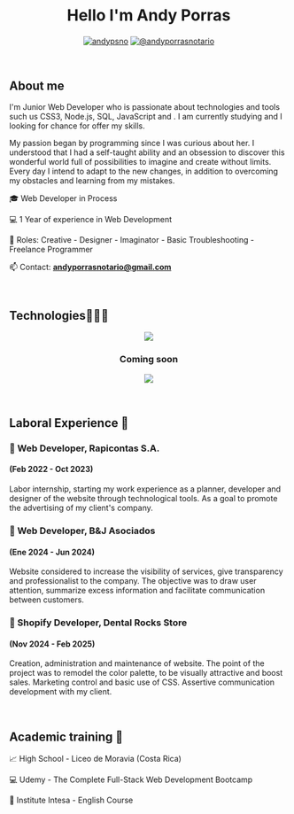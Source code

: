 <h1 align="center">Hello I'm Andy Porras </h1> 

<p align="center">
<a href="https://linkedin.com/in/andy-porras-notario-82ba252a6" target="blank"><img align="center" src="https://img.shields.io/badge/LinkedIn-0077B5?style=for-the-badge&logo=linkedin&logoColor=white" alt="andypsno"/></a>
<a href = "mailto:andyporrasnotario@gmail.com" target="blank"><img align="center" src="https://img.shields.io/badge/Gmail-D14836?style=for-the-badge&logo=gmail&logoColor=white" alt="@andyporrasnotario"  /></a>
  </p>
<br>
<h2>About me</h2>
<!--Intro start-->

<p align="left">
I'm Junior Web Developer who is passionate about technologies and tools such us CSS3, Node.js, SQL, JavaScript and . I am currently studying and I looking for chance for offer my skills. 

My passion began by programming since I was curious about her. I understood that I had a self-taught ability and an obsession to discover this wonderful world full of possibilities to imagine and create without limits. Every day I intend to adapt to the new changes, in addition to overcoming my obstacles and learning from my mistakes.

🎓 Web Developer in Process

💻 1 Year of experience in Web Development 

📝 Roles: Creative - Designer - Imaginator - Basic Troubleshooting - Freelance Programmer 

📫 Contact: **andyporrasnotario@gmail.com**
<!--Intro end-->
  </p>
<br>

<h2>Technologies👨🏻‍💻</h2>
<!--tech stack icons-->
<p align="center">
  <a href="https://skillicons.dev">
    <img src="https://skillicons.dev/icons?i=html,css,js,bootstrap,vscode,wordpress,&perline=12" />
  </a>
</p>
<h3 align="center">Coming soon</h3>
<!--tech stack icons-->
<p align="center">
  <a href="https://skillicons.dev">
    <img src="https://skillicons.dev/icons?i=python,nodejs,jquery,expressjs,git,github,postgresql,php,react,figma,webflow,pycharm&perline=12" />
  </a>
</p>

<br>
<h2 >Laboral Experience 👜</h2>
<h3 align="left"> 👥 Web Developer, Rapicontas S.A.</h3>
<h4 align="left"> (Feb 2022 - Oct 2023)</h4>
<p align="left">
  Labor internship, starting my work experience as a planner, developer and designer of the website through technological tools. As a goal to promote the advertising of my client's company.  
</p>

<h3 align="left"> 👥 Web Developer, B&J Asociados</h3>
<h4 align="left"> (Ene 2024 - Jun 2024)</h4>
<p align="left">
  Website considered to increase the visibility of services, give transparency and professionalist to the company. The objective was to draw user attention, summarize excess information and facilitate communication between customers.  
</p>

<h3 align="left"> 👥 Shopify Developer, Dental Rocks Store</h3>
<h4 align="left"> (Nov 2024 - Feb 2025)</h4>
<p align="left">
  Creation, administration and maintenance of website. The point of the project was to remodel the color palette, to be visually attractive and boost sales. Marketing control and basic use of CSS. Assertive communication development with my client.  
</p>

<br>
<h2 >Academic training 📖</h2>
<p align="left">
📈 High School - Liceo de Moravia (Costa Rica) 

💻 Udemy - The Complete Full-Stack Web Development Bootcamp 

💬 Institute Intesa - English Course  
<!--Intro end-->
  </p>
